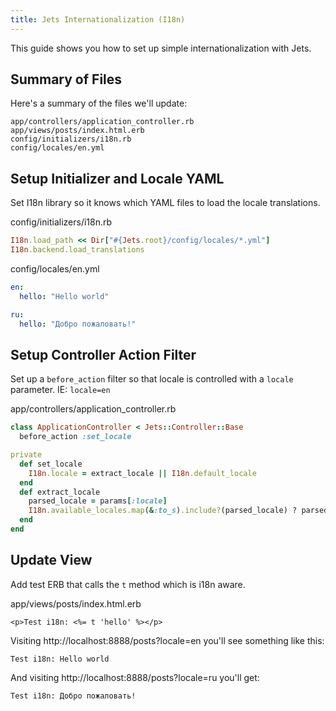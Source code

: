 ```yaml
---
title: Jets Internationalization (I18n)
---
```


This guide shows you how to set up simple internationalization with Jets.

## Summary of Files

Here's a summary of the files we'll update:

    app/controllers/application_controller.rb
    app/views/posts/index.html.erb
    config/initializers/i18n.rb
    config/locales/en.yml

## Setup Initializer and Locale YAML

Set I18n library so it knows which YAML files to load the locale translations.

config/initializers/i18n.rb

```ruby
I18n.load_path << Dir["#{Jets.root}/config/locales/*.yml"]
I18n.backend.load_translations
```

config/locales/en.yml

```yaml
en:
  hello: "Hello world"

ru:
  hello: "Добро пожаловать!"
```

## Setup Controller Action Filter

Set up a `before_action` filter so that locale is controlled with a `locale` parameter. IE: `locale=en`

app/controllers/application_controller.rb

```ruby
class ApplicationController < Jets::Controller::Base
  before_action :set_locale

private
  def set_locale
    I18n.locale = extract_locale || I18n.default_locale
  end
  def extract_locale
    parsed_locale = params[:locale]
    I18n.available_locales.map(&:to_s).include?(parsed_locale) ? parsed_locale : nil
  end
end
```

## Update View

Add test ERB that calls the `t` method which is i18n aware.

app/views/posts/index.html.erb

```erb
<p>Test i18n: <%= t 'hello' %></p>
```

Visiting http://localhost:8888/posts?locale=en you'll see something like this:

    Test i18n: Hello world

And visiting http://localhost:8888/posts?locale=ru you'll get:

    Test i18n: Добро пожаловать!

